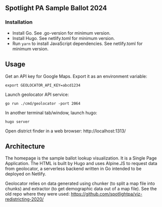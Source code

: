 ## Spotlight PA Sample Ballot 2024

### Installation

- Install Go. See .go-version for minimum version.
- Install Hugo. See netlify.toml for minimum version.
- Run `yarn` to install JavaScript dependencies. See netlify.toml for minimum version.

## Usage

Get an API key for Google Maps. Export it as an environment variable:

```
export GEOLOCATOR_API_KEY=abcd1234
```

Launch geolocator API service:

```
go run ./cmd/geolocator -port 2064
```

In another terminal tab/window, launch hugo:

```
hugo server
```

Open district finder in a web browser: http://localhost:1313/

## Architecture

The homepage is the sample ballot lookup visualization. It is a Single Page Application. The HTML is built by Hugo and uses Alpine.JS to request data from geolocator, a serverless backend written in Go intended to be deployed on Netlify.

Geolocator relies on data generated using chunker (to split a map file into chunks) and extractor (to get demographic data out of a map file). See the old repo where they were used: https://github.com/spotlightpa/viz-redistricting-2020/ 
